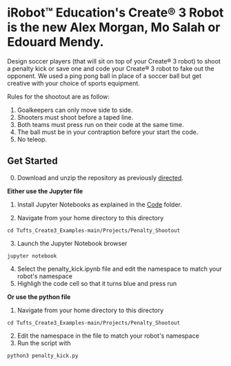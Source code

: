 # iRobot™ Education's Create® 3 Robot is the new Alex Morgan, Mo Salah or Edouard Mendy. 

Design soccer players (that will sit on top of your Create® 3 robot) to shoot a penalty kick or save one and code your Create® 3 robot to fake out the opponent. We used a ping pong ball in place of a soccer ball but get creative with your choice of sports equipment. 

Rules for the shootout are as follow: 
1. Goalkeepers can only move side to side. 
2. Shooters must shoot before a taped line.
3. Both teams must press run on their code at the same time. 
4. The ball must be in your contraption before your start the code. 
5. No teleop. 

## Get Started

0. Download and unzip the repository as previously [directed](https://github.com/brianabouchard/Tufts_Create3_Examples/blob/main/README.md).

**Either use the Jupyter file**
1. Install Jupyter Notebooks as explained in the [Code](https://github.com/brianabouchard/Tufts_Create3_Examples/blob/main/Code/Jupyter_Notebook/README.md) folder.

2. Navigate from your home directory to this directory 
```
cd Tufts_Create3_Examples-main/Projects/Penalty_Shootout
```
3. Launch the Jupyter Notebook browser
```
jupyter notebook
```
4. Select the penalty_kick.ipynb file and edit the namespace to match your robot's namespace
5. Highligh the code cell so that it turns blue and press run

**Or use the python file**
1. Navigate from your home directory to this directory 
```
cd Tufts_Create3_Examples-main/Projects/Penalty_Shootout
```
2. Edit the namespace in the file to match your robot's namespace
3. Run the script with 
```
python3 penalty_kick.py
```
